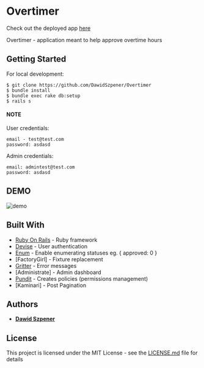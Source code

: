 # Overtimer

Check out the deployed app [here]()

Overtimer - application meant to help approve overtime hours

## Getting Started

For local development:

```
$ git clone https://github.com/DawidSzpener/Overtimer
$ bundle install
$ bundle exec rake db:setup
$ rails s
```

#### NOTE 

User credentials:
``` 
email - test@test.com 
password: asdasd
```

Admin credentials:
```
email: admintest@test.com
password: asdasd
```

## DEMO

![demo]()

## Built With

* [Ruby On Rails](https://rubyonrails.org/) - Ruby framework
* [Devise](https://github.com/heartcombo/devise) - User authentication
* [Enum](https://github.com/dblock/ruby-enum) - Enable enumerating statuses eg. { approved: 0 }
* [FactoryGirl] - Fixture replacement
* [Gritter](https://github.com/RobinBrouwer/gritter) - Error messages
* [Administrate] - Admin dashboard
* [Pundit](https://github.com/varvet/pundit) - Creates policies (permissions management)
* [Kaminari] - Post Pagination

## Authors

* **[Dawid Szpener](https://github.com/DawidSzpener)**

## License

This project is licensed under the MIT License - see the [LICENSE.md](LICENSE.md) file for details